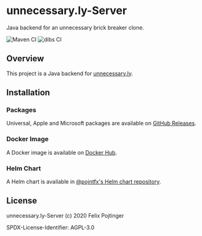 # unnecessary.ly-Server

Java backend for an unnecessary brick breaker clone.

![Maven CI](https://github.com/pojntfx/unnecessary.ly-backend-java/workflows/Maven%20CI/badge.svg)
![dibs CI](https://github.com/pojntfx/unnecessary.ly-backend-java/workflows/dibs%20CI/badge.svg)

## Overview

This project is a Java backend for [unnecessary.ly](https://pojntfx.github.io/jtodo-frontend-javafx/).

## Installation

### Packages

Universal, Apple and Microsoft packages are available on [GitHub Releases](https://github.com/pojntfx/unnecessary.ly-backend-java/releases).

### Docker Image

A Docker image is available on [Docker Hub](https://hub.docker.com/r/pojntfx/unnecessary-ly-backend).

### Helm Chart

A Helm chart is available in [@pojntfx's Helm chart repository](https://pojntfx.github.io/charts/).

## License

unnecessary.ly-Server (c) 2020 Felix Pojtinger

SPDX-License-Identifier: AGPL-3.0
